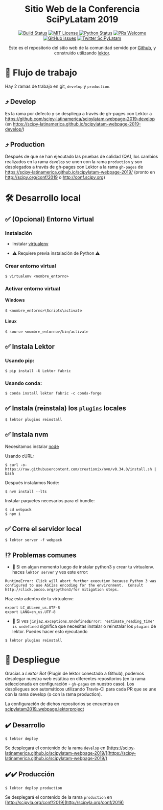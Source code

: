 <div align="center">

# Sitio Web de la Conferencia SciPyLatam 2019

[![Build Status][build-badge]][build]
[![MIT License][license-badge]][LICENSE]
[![Python Status](https://img.shields.io/badge/Python-%3E%3D3.5-blue.svg?longCache=true&style=flat-square)](https://www.python.org/)
[![PRs Welcome][prs-badge]][prs] 
[![GitHub issues](https://img.shields.io/github/issues/scipy-latinamerica/scipylatam-webpage-2019.svg?style=flat-square)](scipy-latinamerica/scipylatam-webpage-2019/issues)
[![Twitter SciPyLatam](https://img.shields.io/twitter/url/http/shields.io.svg?style=social)](https://twitter.com/scipyla)

Este es el repositorio del sitio web de la comunidad servido por [Github](scipy-latinamerica/scipylatam-webpage-2019), y
construido utilizando [lektor](https://www.getlektor.com).

</div>

# 🔀 Flujo de trabajo

Hay 2 ramas de trabajo en git, `develop` y `production`.

## ⤴️ Develop

Es la rama por defecto y se despliega a través de gh-pages con Lektor a
https://github.com/scipy-latinamerica/scipylatam-webpage-2019-develop
(en https://scipy-latinamerica.github.io/scipylatam-webpage-2019-develop/)

## ⤴️ Production

Después de que se han ejecutado las pruebas de calidad (QA), los cambios
realizados en la rama `develop` se unen con la rama `production` y son
desplegados a través de gh-pages con Lektor a la rama `gh-pages` de
https://scipy-latinamerica.github.io/scipylatam-webpage-2019/
(pronto en http://scipy.org/conf/2019 o http://conf.scipy.org)

# 🛠 Desarrollo local

## ✅ (Opcional) Entorno Virtual

### Instalación

* Instalar [virtualenv](https://virtualenv.pypa.io/en/stable/installation/)

* ⚠️️ Requiere previa instalación de Python ⚠️

### Crear entorno virtual

```
$ virtualenv <nombre_entorno>
```

### Activar entorno virtual

#### Windows

```
$ <nombre_entorno>\Scripts\activate
```

#### Linux

```
$ source <nombre_entorno>/bin/activate
```

## ✅ Instala Lektor

### Usando pip:
```
$ pip install -U Lektor fabric
```

### Usando conda:

```
$ conda install lektor fabric -c conda-forge
```

## ✅ Instala (reinstala) los `plugins` locales

```
$ lektor plugins reinstall
```

## ✅ Instala nvm

Necesitamos instalar [node](https://github.com/creationix/nvm)

Usando cURL:

```
$ curl -o- https://raw.githubusercontent.com/creationix/nvm/v0.34.0/install.sh | bash
```

Después instalamos Node:

```
$ nvm install --lts
```

Instalar paquetes necesarios para el bundle:
```
$ cd webpack
$ npm i
```

## ✅ Corre el servidor local

```
$ lektor server -f webpack
```

## ⁉️ Problemas comunes

* 🔴 Si en algun momento luego de instalar python3 y crear tu virtualenv. haces `lektor server` y ves este error:

```
RuntimeError: Click will abort further execution because Python 3 was configured to use ASCIas encoding for the environment.  Consult http://click.pocoo.org/python3/for mitigation steps.
```
Haz esto adentro de tu virtualenv:
```
export LC_ALL=en_us.UTF-8
export LANG=en_us.UTF-8
```

* 🔴 Si ves `jinja2.exceptions.UndefinedError: 'estimate_reading_time' is undefined` significa que necesitas instalar o reinstalar los `plugins` de lektor. Puedes hacer esto ejecutando

```
$ lektor plugins reinstall
```

# 🚀 Despliegue

Gracias a _Lektor Bot_ (Plugin de lektor conectado a Github), podemos desplegar nuestra web estática en diferentes repositorios (en la rama seleccionada en configuración - `gh-pages` en nuestro caso). Los despliegues son automáticos utilizando Travis-CI para cada PR que se
une con la rama develop (o con la rama production).

La configuración de dichos repositorios se encuentra en [scipylatam2019_webpage.lektorproject](https://github.com/scipy-latinamerica/scipylatam-webpage-2019/blob/develop/scipylatam2019_webpage.lektorproject)

## ✔️ Desarrollo

```
$ lektor deploy
```

Se desplegará el contenido de la rama `develop` en [https://scipy-latinamerica.github.io/scipylatam-webpage-2019/](https://scipy-latinamerica.github.io/scipylatam-webpage-2019/)

## ✔️✔️ Producción

```
$ lektor deploy production
```

Se desplegará el contenido de la rama `production` en [http://scipyla.org/conf/2019](http://scipyla.org/conf/2019)


[build-badge]: https://img.shields.io/travis/scipy-latinamerica/scipylatam-webpage-2019.svg?style=flat-square
[build]: https://travis-ci.org/scipy-latinamerica/scipylatam-webpage-2019
[license-badge]: https://img.shields.io/npm/l/all-contributors.svg?style=flat-square
[license]: https://github.com/scipy-latinamerica/scipylatam-webpage-2019/blob/develop/LICENSE.txt
[prs-badge]: https://img.shields.io/badge/Issues-welcome-brightgreen.svg?style=flat-square
[prs]: https://github.com/scipy-latinamerica/scipylatam-webpage-2019/issues/new
[github-watch-badge]: https://img.shields.io/github/watchers/kentcdodds/all-contributors.svg?style=social
[github-watch]: https://github.com/kentcdodds/all-contributors/watchers
